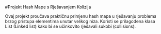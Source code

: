 #Projekt Hash Mape s Rješavanjem Kolizija

Ovaj projekt proučava praktičnu primjenu hash mapa u rješavanju problema brzog pristupa elementima unutar velikog niza. Koristi se prilagođena klasa List (Linked list) kako bi se učinkovito rješavali sukobi (collisions).

